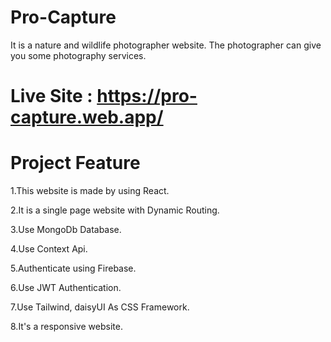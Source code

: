 # Pro-Capture
It is a nature and wildlife photographer website. The photographer can give you some photography services.

# Live Site : https://pro-capture.web.app/

# Project Feature
1.This website is made by using React.

2.It is a single page website with Dynamic Routing.

3.Use MongoDb Database.

4.Use Context Api.

5.Authenticate using Firebase.

6.Use JWT Authentication.

7.Use Tailwind, daisyUI As CSS Framework.

8.It's a responsive website.


